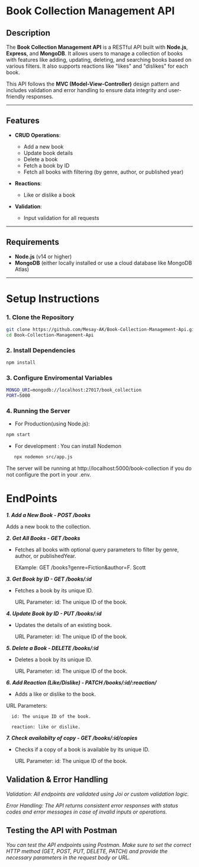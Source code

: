 # Book Collection Management API

## Description

The **Book Collection Management API** is a RESTful API built with **Node.js**, **Express**, and **MongoDB**. It allows users to manage a collection of books with features like adding, updating, deleting, and searching books based on various filters. It also supports reactions like "likes" and "dislikes" for each book.

This API follows the **MVC (Model-View-Controller)** design pattern and includes validation and error handling to ensure data integrity and user-friendly responses.

---

## Features

- **CRUD Operations**:
  - Add a new book
  - Update book details
  - Delete a book
  - Fetch a book by ID
  - Fetch all books with filtering (by genre, author, or published year)
  
- **Reactions**:
  - Like or dislike a book

- **Validation**:
  - Input validation for all requests

---

## Requirements

- **Node.js** (v14 or higher)
- **MongoDB** (either locally installed or use a cloud database like MongoDB Atlas)

---

# Setup Instructions

### 1. Clone the Repository

```bash
git clone https://github.com/Mesay-AK/Book-Collection-Management-Api.git
cd Book-Collection-Management-Api
```
### 2. Install Dependencies
```bash
npm install
```

### 3. Configure Enviromental Variables

```bash
MONGO_URI=mongodb://localhost:27017/book_collection
PORT=5000
```

### 4. Running the Server
- For Production(using Node.js):

 ```bash
 npm start 
 ```

 - For development : You can install Nodemon

 ```bash
    npx nodemon src/app.js
```
The server will be running at http://localhost:5000/book-collection if you do not configure the port in your .env. 

# EndPoints

***1. Add a New Book - POST /books***

Adds a new book to the collection.

***2. Get All Books - GET /books***

- Fetches all books with optional query parameters to filter by genre, author, or publishedYear.

    EXample:
        GET /books?genre=Fiction&author=F. Scott

***3. Get Book by ID - GET /books/:id***

- Fetches a book by its unique ID.

    URL Parameter:
        id: The unique ID of the book.

***4. Update Book by ID - PUT /books/:id***

- Updates the details of an existing book.

    URL Parameter:
        id: The unique ID of the book.

***5. Delete a Book - DELETE /books/:id***

- Deletes a book by its unique ID.

    URL Parameter:
        id: The unique ID of the book.

***6. Add Reaction (Like/Dislike) - PATCH /books/:id/:reaction/***

 - Adds a like or dislike to the book.

  URL Parameters:
  
      id: The unique ID of the book.
      
      reaction: like or dislike.

***7. Check availabilty of copy - GET /books/:id/copies***

- Checks if a copy of a book is available by its unique ID.

    URL Parameter:
        id: The unique ID of the book.



## Validation & Error Handling

*Validation: All endpoints are validated using Joi or custom validation logic.*

*Error Handling: The API returns consistent error responses with status codes and error messages in case of invalid inputs or operations.*

## Testing the API with Postman
*You can test the API endpoints using Postman. Make sure to set the correct HTTP method (GET, POST, PUT, DELETE, PATCH) and provide the necessary parameters in the request body or URL.*
